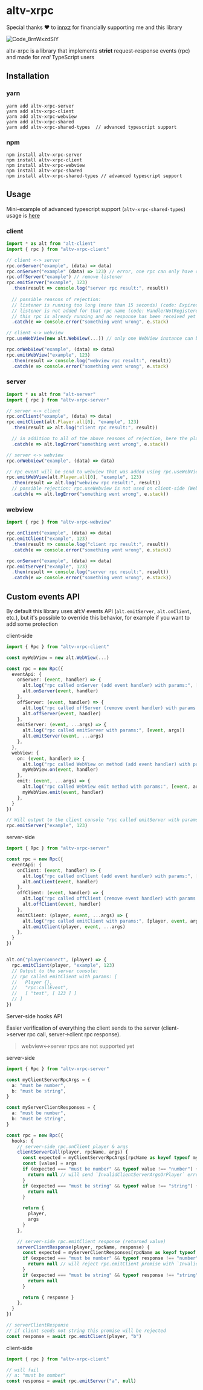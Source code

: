 # altv-xrpc

Special thanks ❤️ to [innxz](https://github.com/innxz) for financially supporting me and this library

![Code_8rnWxzdSIY](https://user-images.githubusercontent.com/54737754/208540996-e7862b93-2b85-4d4d-9217-a68924d0b50d.gif)

altv-xrpc is a library that implements **strict** request-response events (rpc) and made for *real* TypeScript users

## Installation

### yarn

```
yarn add altv-xrpc-server
yarn add altv-xrpc-client
yarn add altv-xrpc-webview
yarn add altv-xrpc-shared
yarn add altv-xrpc-shared-types  // advanced typescript support
```

### npm

```
npm install altv-xrpc-server
npm install altv-xrpc-client
npm install altv-xrpc-webview
npm install altv-xrpc-shared
npm install altv-xrpc-shared-types // advanced typescript support
```

## Usage

Mini-example of advanced typescript support (`altv-xrpc-shared-types`) usage is [here](/example)

### client

```ts
import * as alt from "alt-client"
import { rpc } from "altv-xrpc-client"

// client <-> server
rpc.onServer("example", (data) => data)
rpc.onServer("example" (data) => 123) // error, one rpc can only have one listener
rpc.offServer("example") // remove listener
rpc.emitServer("example", 123)
  .then(result => console.log("server rpc result:", result))
  
  // possible reasons of rejection:
  // listener is running too long (more than 15 seconds) (code: Expired)
  // listener is not added for that rpc name (code: HandlerNotRegistered)
  // this rpc is already running and no response has been received yet (code: AlreadyPending)
  .catch(e => console.error("something went wrong", e.stack)

// client <-> webview
rpc.useWebView(new alt.WebView(...)) // only one WebView instance can be used

rpc.onWebView("example", (data) => data)
rpc.emitWebView("example", 123)
  .then(result => console.log("webview rpc result:", result))
  .catch(e => console.error("something went wrong", e.stack)
```

### server

```ts
import * as alt from "alt-server"
import { rpc } from "altv-xrpc-server"

// server <-> client
rpc.onClient("example", (data) => data)
rpc.emitClient(alt.Player.all[0], "example", 123)
  .then(result => alt.log("client rpc result:", result))

  // in addition to all of the above reasons of rejection, here the player can disconnect (code: PlayerDisconnected)
  .catch(e => alt.logError("something went wrong", e.stack))

// server <-> webview
rpc.onWebView("example", (data) => data)

// rpc event will be send to webview that was added using rpc.useWebView on client-side
rpc.emitWebView(alt.Player.all[0], "example", 123)
  .then(result => alt.log("webview rpc result:", result))
  // possible rejection: rpc.useWebview is not used on client-side (WebViewNotAdded)
  .catch(e => alt.logError("something went wrong", e.stack))
```

### webview

```ts
import { rpc } from "altv-xrpc-webview"

rpc.onClient("example", (data) => data)
rpc.emitClient("example", 123)
  .then(result => console.log("client rpc result:", result))
  .catch(e => console.error("something went wrong", e.stack))

rpc.onServer("example", (data) => data)
rpc.emitServer("example", 123)
  .then(result => console.log("server rpc result:", result))
  .catch(e => console.error("something went wrong", e.stack))
```

## Custom events API

By default this library uses alt:V events API (`alt.emitServer`, `alt.onClient`, etc.), but it's possible to override this behavior, for example if you want to add some protection

client-side

```ts
import { Rpc } from "altv-xrpc-client"

const myWebView = new alt.WebView(...)

const rpc = new Rpc({
  eventApi: {
    onServer: (event, handler) => {
      alt.log("rpc called onServer (add event handler) with params:", [event, handler])
      alt.onServer(event, handler)
    },
    offServer: (event, handler) => {
      alt.log("rpc called offServer (remove event handler) with params:", [event, handler])
      alt.offServer(event, handler)
    },
    emitServer: (event, ...args) => {
      alt.log("rpc called emitServer with params:", [event, args])
      alt.emitServer(event, ...args)
    },
  },
  webView: {
    on: (event, handler) => {
      alt.log("rpc called WebView on method (add event handler) with params:", [event, handler])
      myWebView.on(event, handler)
    },
    emit: (event, ...args) => {
      alt.log("rpc called WebView emit method with params:", [event, args])
      myWebView.emit(event, handler)
    },
  }
})

// Will output to the client console "rpc called emitServer with params: ["rpc:callEvent", [ "example", [ 123 ] ] ]"
rpc.emitServer("example", 123) 
```

server-side

```ts
import { Rpc } from "altv-xrpc-server"

const rpc = new Rpc({
  eventApi: {
    onClient: (event, handler) => {
      alt.log("rpc called onClient (add event handler) with params:", [event, handler])
      alt.onClient(event, handler)
    },
    offClient: (event, handler) => {
      alt.log("rpc called offClient (remove event handler) with params:", [event, handler])
      alt.offClient(event, handler)
    },
    emitClient: (player, event, ...args) => {
      alt.log("rpc called emitClient with params:", [player, event, args])
      alt.emitClient(player, event, ...args)
    },
  }
})


alt.on("playerConnect", (player) => {
  rpc.emitClient(player, "example", 123)
  // Output to the server console:
  // rpc called emitClient with params: [
  //   Player {},
  //   "rpc:callEvent",
  //   [ "test", [ 123 ] ]
  // ]
})
```

Server-side hooks API

Easier verification of everything the client sends to the server (client->server rpc call, server->client rpc response).

> webview<->server rpcs are not supported yet

server-side

```ts
import { Rpc } from "altv-xrpc-server"

const myClientServerRpcArgs = {
  a: "must be number",
  b: "must be string",
}

const myServerClientResponses = {
  a: "must be number",
  b: "must be string",
}

const rpc = new Rpc({
  hooks: {
    // server-side rpc.onClient player & args
    clientServerCall(player, rpcName, args) {
      const expected = myClientServerRpcArgs[rpcName as keyof typeof myClientServerRpcArgs]
      const [value] = args
      if (expected === "must be number" && typeof value !== "number") {
        return null // will send `InvalidClientServerArgsOrPlayer` error code to client
      }
      if (expected === "must be string" && typeof value !== "string") {
        return null
      }

      return {
        player,
        args
      }
    },

    // server-side rpc.emitClient response (returned value)
    serverClientResponse(player, rpcName, response) {
      const expected = myServerClientResponses[rpcName as keyof typeof myServerClientResponses]
      if (expected === "must be number" && typeof response !== "number") {
        return null // will reject rpc.emitClient promise with `InvalidServerClientResponse` error code
      }
      if (expected === "must be string" && typeof response !== "string") {
        return null
      }

      return { response }
    },
  }
})

// serverClientResponse
// if client sends not string this promise will be rejected
const response = await rpc.emitClient(player, "b")

```

client-side

```ts
import { rpc } from "altv-xrpc-client"

// will fail
// a: "must be number"
const response = await rpc.emitServer("a", null)
```
